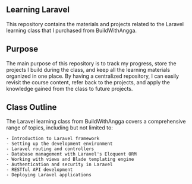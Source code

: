 

## Learning Laravel
This repository contains the materials and projects related to the Laravel learning class that I purchased from BuildWithAngga.

## Purpose

The main purpose of this repository is to track my progress, store the projects I build during the class, and keep all the learning materials organized in one place. By having a centralized repository, I can easily revisit the course content, refer back to the projects, and apply the knowledge gained from the class to future projects.

## Class Outline

The Laravel learning class from BuildWithAngga covers a comprehensive range of topics, including but not limited to:

    - Introduction to Laravel framework
    - Setting up the development environment
    - Laravel routing and controllers
    - Database management with Laravel's Eloquent ORM
    - Working with views and Blade templating engine
    - Authentication and security in Laravel
    - RESTful API development
    - Deploying Laravel applications
